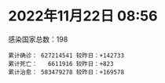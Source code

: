 
# 2022年11月22日 08:56
感染国家总数：198
```
累计确诊： 627214541 较昨日：+142733
累计死亡：   6611916 较昨日：+823
累计治愈： 583479278 较昨日：+169578
```
<div id="main" style="width:100%;height:800px;margin-bottom:10px;"></div>
<div id="second" style="width:100%;height:1000px;margin-bottom:10px;"></div>
<div id="third" style="width:100%;height:1000px;margin-bottom:10px;"></div>
<div id="last" style="width:100%;height:3000px;"></div>

<script>
import * as echarts from "echarts";
export default {
  mounted () {
    this.chart = echarts.init(document.getElementById("main"), "dark")
    this.secondChart = echarts.init(document.getElementById("second"), "dark")
    this.thirdChart = echarts.init(document.getElementById("third"), "dark")
    this.lastChart = echarts.init(document.getElementById("last"), "dark")
    var option = {
      tooltip: { trigger: "axis", axisPointer: { type: "shadow" } },
      legend: {},
      grid: { left: "3%", right: "4%", bottom: "3%", containLabel: true },
      xAxis: { type: "value" },
      yAxis: {
        type: "category", data: ["意大利","英国","韩国","巴西","德国","法国","印度","美国",]
      },
      series: [
        { name: "新增确诊", type: "bar", stack: "total", label: { show: true }, emphasis: { focus: "series" }, data: [0,0,0,1879,0,29335,349,36165,] }, 
        { name: "累计确诊", type: "bar", stack: "total", label: { show: true }, emphasis: { focus: "series" }, data: [24031538,24203873,26581856,35066199,36205405,37378174,44670787,100245266,] }, 
        { name: "新增死亡", type: "bar", stack: "total", label: { show: true }, emphasis: { focus: "series" }, data: [0,0,0,61,0,175,12,207,] }, 
        { name: "累计死亡", type: "bar", stack: "total", label: { show: true }, emphasis: { focus: "series" }, data: [180518,212086,30066,689064,156613,158338,530586,1102875,] }, 
        { name: "累计治愈", type: "bar", stack: "total", label: { show: true }, emphasis: { focus: "series" }, data: [23398125,24692,25687246,34167667,35432400,36684666,44132433,97780387,] },]
    }
    this.chart.setOption(option);
    var secondOption = {
      tooltip: { trigger: "axis", axisPointer: { type: "shadow" } },
      legend: {},
      grid: { left: "3%", right: "4%", bottom: "3%", containLabel: true },
      xAxis: { type: "value" },
      yAxis: {
        type: "category", data: ["墨西哥","伊朗","荷兰","阿根廷","澳大利亚","越南","西班牙","土耳其","俄罗斯","日本",]
      },
      series: [
        { name: "新增确诊", type: "bar", stack: "total", label: { show: true }, emphasis: { focus: "series" }, data: [0,72,0,0,0,370,0,0,4662,42424,] }, 
        { name: "累计确诊", type: "bar", stack: "total", label: { show: true }, emphasis: { focus: "series" }, data: [7118933,7559368,8534144,9723924,10560280,11511822,13573721,16976729,21540891,23814209,] }, 
        { name: "新增死亡", type: "bar", stack: "total", label: { show: true }, emphasis: { focus: "series" }, data: [0,1,0,0,0,0,0,0,55,57,] }, 
        { name: "累计死亡", type: "bar", stack: "total", label: { show: true }, emphasis: { focus: "series" }, data: [330444,144627,22892,130017,15980,43169,115641,101327,391509,48338,] }, 
        { name: "累计治愈", type: "bar", stack: "total", label: { show: true }, emphasis: { focus: "series" }, data: [6390444,7334803,8471813,9587529,10364130,10607014,13357848,16875402,20948088,20621467,] },]
    }
    this.secondChart.setOption(secondOption);
    var thirdOption = {
      tooltip: { trigger: "axis", axisPointer: { type: "shadow" } },
      legend: {},
      grid: { left: "3%", right: "4%", bottom: "3%", containLabel: true },
      xAxis: { type: "value" },
      yAxis: {
        type: "category", data: ["以色列","智利","马来西亚","希腊","乌克兰","奥地利","葡萄牙","哥伦比亚","波兰","印度尼西亚",]
      },
      series: [
        { name: "新增确诊", type: "bar", stack: "total", label: { show: true }, emphasis: { focus: "series" }, data: [1857,3636,2121,0,0,0,0,0,86,4306,] }, 
        { name: "累计确诊", type: "bar", stack: "total", label: { show: true }, emphasis: { focus: "series" }, data: [4707644,4880884,4969420,5306482,5329536,5517893,5537108,6312657,6348928,6612673,] }, 
        { name: "新增死亡", type: "bar", stack: "total", label: { show: true }, emphasis: { focus: "series" }, data: [8,24,14,0,0,0,0,0,0,43,] }, 
        { name: "累计死亡", type: "bar", stack: "total", label: { show: true }, emphasis: { focus: "series" }, data: [11818,62211,36609,34024,110403,21144,25395,141881,118274,159422,] }, 
        { name: "累计治愈", type: "bar", stack: "total", label: { show: true }, emphasis: { focus: "series" }, data: [4686388,4804756,4905670,5232318,5197551,5457225,5489761,6139728,5335940,6393664,] },]
    }
    this.thirdChart.setOption(thirdOption);
    var lastOption = {
      tooltip: { trigger: "axis", axisPointer: { type: "shadow" } },
      legend: {},
      grid: { left: "3%", right: "4%", bottom: "3%", containLabel: true },
      xAxis: { type: "value" },
      yAxis: {
        type: "category", data: ["朝鲜","西撒哈拉","蒙特塞拉特岛","梵蒂冈","红宝石公主号","钻石公主号","圣文森特岛","列支敦士登公国","安圭拉","圣多美和普林西比","特克斯和凯科斯群岛","圣基茨和尼维斯","乍得","塞拉利昂","利比里亚","几内亚比绍","科摩罗","安提瓜和巴布达","尼日尔","厄立特里亚","也门","冈比亚","摩纳哥","中非共和国","吉布提","多米尼克","萨摩亚","赤道几内亚","塔吉克斯坦","南苏丹","尼加拉瓜","格林纳达","直布罗陀","布基纳法索","圣马力诺","东帝汶","刚果（布）","索马里","贝宁","圣卢西亚","马里","海地","莱索托","巴哈马","几内亚","多哥","坦桑尼亚","毛里求斯","阿鲁巴","巴布亚新几内亚","安道尔","加蓬","塞舌尔","布隆迪","叙利亚","不丹","佛得角","毛里塔尼亚","苏丹","马达加斯加","斐济","伯利兹","圭亚那","斯威士兰","新喀里多尼亚","法属波利尼西亚","苏里南","科特迪瓦","马拉维","塞内加尔","刚果（金）","法属圭亚那","安哥拉","巴巴多斯","马耳他","喀麦隆","卢旺达","柬埔寨","波多黎各","牙买加","乌干达","纳米比亚","加纳","特立尼达和多巴哥","马尔代夫","萨尔瓦多","阿富汗","吉尔吉斯斯坦","冰岛","老挝","马提尼克岛","莫桑比克","文莱","乌兹别克斯坦","津巴布韦","尼日利亚","阿尔及利亚","黑山","卢森堡","博茨瓦纳","阿尔巴尼亚","赞比亚","肯尼亚","北马其顿","阿曼","波黑","亚美尼亚","洪都拉斯","卡塔尔","埃塞俄比亚","利比亚","埃及","委内瑞拉","摩尔多瓦","爱沙尼亚","塞浦路斯","巴勒斯坦","缅甸","多米尼加","科威特","斯里兰卡","巴林","巴拉圭","阿塞拜疆","沙特阿拉伯","拉脱维亚","蒙古国","乌拉圭","巴拿马","白俄罗斯","尼泊尔","厄瓜多尔","阿联酋","玻利维亚","古巴","哥斯达黎加","突尼斯","危地马拉","黎巴嫩","斯洛文尼亚","克罗地亚","摩洛哥","立陶宛","保加利亚","芬兰","哈萨克斯坦","挪威","巴基斯坦","爱尔兰","约旦","格鲁吉亚","斯洛伐克","新西兰","孟加拉国","新加坡","匈牙利","塞尔维亚","伊拉克","瑞典","丹麦","罗马尼亚","菲律宾","南非","捷克","秘鲁","瑞士","加拿大","比利时","泰国",]
      },
      series: [
        { name: "新增确诊", type: "bar", stack: "total", label: { show: true }, emphasis: { focus: "series" }, data: [0,0,0,0,0,0,0,0,0,0,0,0,0,0,0,0,0,0,0,0,0,0,41,0,0,0,0,0,0,0,0,0,0,0,0,0,0,0,0,0,0,0,0,0,0,0,0,0,0,0,0,0,0,0,0,0,26,0,0,0,0,0,0,0,0,0,0,0,0,0,0,0,0,0,8,0,0,4,0,0,0,0,0,0,0,0,83,0,0,0,0,0,0,0,0,0,5,12,0,0,1,0,13,0,0,4,0,0,274,13,0,0,39,0,0,0,0,40,0,0,24,0,0,21,89,816,0,0,0,0,4,0,206,20,7,0,0,0,84,286,26,35,28,0,0,38,0,0,0,0,0,38,0,26,1098,0,673,0,0,760,215,978,900,78,4501,0,0,0,3957,] }, 
        { name: "累计确诊", type: "bar", stack: "total", label: { show: true }, emphasis: { focus: "series" }, data: [1,10,11,29,620,712,2298,3026,3904,6275,6431,6552,7637,7758,8014,8848,8941,9106,9931,10189,11945,12580,15236,15289,15690,15760,15946,17182,17786,18339,18491,19613,20184,21631,21798,23323,25375,27254,27922,29550,32755,33837,34490,37453,38153,39323,40311,40922,43494,45819,46824,48972,49380,50639,57386,62460,62828,63419,63595,67054,68307,68988,71541,73770,74682,76827,81228,87870,88073,88842,93837,94729,103131,103545,115703,123993,132643,138032,151732,151931,169663,169946,170996,185094,185549,201785,205229,206483,207003,216468,223877,230543,241044,245246,257893,266283,271028,283512,297757,326344,333257,333685,341043,344531,399027,400340,445513,457508,476171,494327,507070,515645,546839,594441,608269,610023,620816,633045,647205,662359,671546,694955,718071,823975,825176,959835,989320,992035,992623,994037,1000855,1009388,1042779,1110190,1111345,1143597,1146799,1148436,1220127,1247950,1251441,1267350,1273064,1285248,1384654,1395801,1467455,1574914,1677386,1746997,1785138,1855037,1918070,2036393,2154633,2157995,2418306,2462317,2622790,3144021,3294447,4026895,4038121,4168015,4188692,4276830,4377070,4627186,4702330,] }, 
        { name: "新增死亡", type: "bar", stack: "total", label: { show: true }, emphasis: { focus: "series" }, data: [0,0,0,0,0,0,0,0,0,0,0,0,0,0,0,0,0,0,0,0,0,0,0,0,0,0,0,0,0,0,0,0,0,0,0,0,0,0,0,0,0,0,0,0,0,0,0,0,0,0,0,0,0,0,0,0,0,0,0,0,0,0,0,0,0,0,0,0,0,0,0,0,0,0,0,0,0,0,0,0,0,0,0,0,0,0,1,0,0,0,0,0,0,0,0,0,0,0,0,0,0,0,0,0,0,3,0,0,0,0,0,0,0,0,0,0,0,0,0,0,2,0,0,1,1,0,0,0,0,0,0,0,0,0,0,0,0,0,2,0,5,0,4,0,0,0,0,0,0,0,0,1,0,1,0,0,3,0,0,24,0,9,24,4,12,0,0,0,69,] }, 
        { name: "累计死亡", type: "bar", stack: "total", label: { show: true }, emphasis: { focus: "series" }, data: [1,1,1,0,10,13,12,59,12,77,36,46,194,126,294,176,161,146,312,103,2159,372,63,113,189,74,29,183,125,138,225,237,110,387,119,138,386,1361,163,404,742,860,706,833,464,290,845,1032,235,668,156,306,171,38,3163,21,410,997,4981,1411,878,687,1281,1422,314,649,1392,830,2685,1968,1452,411,1917,564,808,1965,1467,3056,2609,3320,3630,4080,1461,4263,311,4230,7832,2991,219,758,1057,2224,225,1637,5606,3155,6881,2789,1133,2790,3593,4017,5684,9567,4260,16193,8709,11043,684,7572,6437,24613,5827,11906,2757,1218,5404,19487,4384,2569,16795,1534,19611,9973,9448,6083,2179,7529,8515,7118,12019,35935,2348,22244,8530,9031,29266,19938,10729,6909,17268,16283,9419,37997,7173,13693,4325,30630,8102,14122,16912,20712,3239,29431,1700,48184,17347,25361,20896,7494,67253,64485,102395,41759,217241,14290,47118,33021,33106,] }, 
        { name: "累计治愈", type: "bar", stack: "total", label: { show: true }, emphasis: { focus: "series" }, data: [0,9,2,29,0,699,2233,2948,3879,6198,6364,6482,4874,4393,7705,8642,8751,8954,8890,10086,9124,12174,15093,14615,15427,15673,1605,16873,17264,18115,4225,19358,16579,21143,21554,23102,24006,13182,27746,29095,31928,32815,25980,36337,37218,39023,183,39160,42438,43982,46457,48491,48626,50418,54216,61564,62232,62410,57891,65379,66351,68291,70175,72255,74085,33500,49626,87025,84993,86833,83590,11254,101155,102435,114274,118616,131112,134943,129614,99392,100431,165826,169511,180644,163687,179410,182228,196406,75685,7660,0,228216,222140,241486,251904,259640,182530,280499,288991,322955,328069,329652,334531,334335,384669,378181,434599,132498,474419,472219,500594,442182,540186,504142,524990,597900,614962,607412,642571,659512,654625,691793,698317,813753,812454,948889,983266,983697,982514,985592,988430,973109,1021899,1076601,1102742,860711,983630,1126436,1087587,1231074,1232844,1250292,1259233,1239637,1344981,1380356,1461198,1538689,1663511,1731007,1637293,1832862,1891853,1984952,2078748,2091278,2389490,2436308,2588927,3132102,3221931,3944231,3912506,4124228,3944540,4185111,4273926,4570631,4649509,] },]
    }
    this.lastChart.setOption(lastOption);

    window.onresize = () => {
      this.chart.resize()
      this.secondChart.resize()
      this.thirdChart.resize()
      this.lastChart.resize()
    }
  }
};
</script>

|国家|新增确诊|累计确诊|新增死亡|累计死亡|累计治愈|
|:--:|---:|---:|---:|---:|---:|
|美国|36165|100245266|207|1102875|97780387|
|印度|349|44670787|12|530586|44132433|
|法国|29335|37378174|175|158338|36684666|
|德国|0|36205405|0|156613|35432400|
|巴西|1879|35066199|61|689064|34167667|
|韩国|0|26581856|0|30066|25687246|
|英国|0|24203873|0|212086|24692|
|意大利|0|24031538|0|180518|23398125|
|日本|42424|23814209|57|48338|20621467|
|俄罗斯|4662|21540891|55|391509|20948088|
|土耳其|0|16976729|0|101327|16875402|
|西班牙|0|13573721|0|115641|13357848|
|越南|370|11511822|0|43169|10607014|
|澳大利亚|0|10560280|0|15980|10364130|
|阿根廷|0|9723924|0|130017|9587529|
|荷兰|0|8534144|0|22892|8471813|
|伊朗|72|7559368|1|144627|7334803|
|墨西哥|0|7118933|0|330444|6390444|
|印度尼西亚|4306|6612673|43|159422|6393664|
|波兰|86|6348928|0|118274|5335940|
|哥伦比亚|0|6312657|0|141881|6139728|
|葡萄牙|0|5537108|0|25395|5489761|
|奥地利|0|5517893|0|21144|5457225|
|乌克兰|0|5329536|0|110403|5197551|
|希腊|0|5306482|0|34024|5232318|
|马来西亚|2121|4969420|14|36609|4905670|
|智利|3636|4880884|24|62211|4804756|
|以色列|1857|4707644|8|11818|4686388|
|泰国|3957|4702330|69|33106|4649509|
|比利时|0|4627186|0|33021|4570631|
|加拿大|0|4377070|0|47118|4273926|
|瑞士|0|4276830|0|14290|4185111|
|秘鲁|4501|4188692|12|217241|3944540|
|捷克|78|4168015|4|41759|4124228|
|南非|900|4038121|24|102395|3912506|
|菲律宾|978|4026895|9|64485|3944231|
|罗马尼亚|215|3294447|0|67253|3221931|
|丹麦|760|3144021|24|7494|3132102|
|瑞典|0|2622790|0|20896|2588927|
|伊拉克|0|2462317|0|25361|2436308|
|塞尔维亚|673|2418306|3|17347|2389490|
|匈牙利|0|2157995|0|48184|2091278|
|新加坡|1098|2154633|0|1700|2078748|
|孟加拉国|26|2036393|1|29431|1984952|
|新西兰|0|1918070|0|3239|1891853|
|斯洛伐克|38|1855037|1|20712|1832862|
|格鲁吉亚|0|1785138|0|16912|1637293|
|约旦|0|1746997|0|14122|1731007|
|爱尔兰|0|1677386|0|8102|1663511|
|巴基斯坦|0|1574914|0|30630|1538689|
|挪威|0|1467455|0|4325|1461198|
|哈萨克斯坦|38|1395801|0|13693|1380356|
|芬兰|0|1384654|0|7173|1344981|
|保加利亚|0|1285248|0|37997|1239637|
|立陶宛|28|1273064|4|9419|1259233|
|摩洛哥|35|1267350|0|16283|1250292|
|克罗地亚|26|1251441|5|17268|1232844|
|斯洛文尼亚|286|1247950|0|6909|1231074|
|黎巴嫩|84|1220127|2|10729|1087587|
|危地马拉|0|1148436|0|19938|1126436|
|突尼斯|0|1146799|0|29266|983630|
|哥斯达黎加|0|1143597|0|9031|860711|
|古巴|7|1111345|0|8530|1102742|
|玻利维亚|20|1110190|0|22244|1076601|
|阿联酋|206|1042779|0|2348|1021899|
|厄瓜多尔|0|1009388|0|35935|973109|
|尼泊尔|4|1000855|0|12019|988430|
|白俄罗斯|0|994037|0|7118|985592|
|巴拿马|0|992623|0|8515|982514|
|乌拉圭|0|992035|0|7529|983697|
|蒙古国|0|989320|0|2179|983266|
|拉脱维亚|816|959835|0|6083|948889|
|沙特阿拉伯|89|825176|1|9448|812454|
|阿塞拜疆|21|823975|1|9973|813753|
|巴拉圭|0|718071|0|19611|698317|
|巴林|0|694955|0|1534|691793|
|斯里兰卡|24|671546|2|16795|654625|
|科威特|0|662359|0|2569|659512|
|多米尼加|0|647205|0|4384|642571|
|缅甸|40|633045|0|19487|607412|
|巴勒斯坦|0|620816|0|5404|614962|
|塞浦路斯|0|610023|0|1218|597900|
|爱沙尼亚|0|608269|0|2757|524990|
|摩尔多瓦|0|594441|0|11906|504142|
|委内瑞拉|39|546839|0|5827|540186|
|埃及|0|515645|0|24613|442182|
|利比亚|0|507070|0|6437|500594|
|埃塞俄比亚|13|494327|0|7572|472219|
|卡塔尔|274|476171|0|684|474419|
|洪都拉斯|0|457508|0|11043|132498|
|亚美尼亚|0|445513|0|8709|434599|
|波黑|4|400340|3|16193|378181|
|阿曼|0|399027|0|4260|384669|
|北马其顿|0|344531|0|9567|334335|
|肯尼亚|13|341043|0|5684|334531|
|赞比亚|0|333685|0|4017|329652|
|阿尔巴尼亚|1|333257|0|3593|328069|
|博茨瓦纳|0|326344|0|2790|322955|
|卢森堡|0|297757|0|1133|288991|
|黑山|12|283512|0|2789|280499|
|阿尔及利亚|5|271028|0|6881|182530|
|尼日利亚|0|266283|0|3155|259640|
|津巴布韦|0|257893|0|5606|251904|
|乌兹别克斯坦|0|245246|0|1637|241486|
|文莱|0|241044|0|225|222140|
|莫桑比克|0|230543|0|2224|228216|
|马提尼克岛|0|223877|0|1057|0|
|老挝|0|216468|0|758|7660|
|冰岛|0|207003|0|219|75685|
|吉尔吉斯斯坦|0|206483|0|2991|196406|
|阿富汗|83|205229|1|7832|182228|
|萨尔瓦多|0|201785|0|4230|179410|
|马尔代夫|0|185549|0|311|163687|
|特立尼达和多巴哥|0|185094|0|4263|180644|
|加纳|0|170996|0|1461|169511|
|纳米比亚|0|169946|0|4080|165826|
|乌干达|0|169663|0|3630|100431|
|牙买加|0|151931|0|3320|99392|
|波多黎各|0|151732|0|2609|129614|
|柬埔寨|4|138032|0|3056|134943|
|卢旺达|0|132643|0|1467|131112|
|喀麦隆|0|123993|0|1965|118616|
|马耳他|8|115703|0|808|114274|
|巴巴多斯|0|103545|0|564|102435|
|安哥拉|0|103131|0|1917|101155|
|法属圭亚那|0|94729|0|411|11254|
|刚果（金）|0|93837|0|1452|83590|
|塞内加尔|0|88842|0|1968|86833|
|马拉维|0|88073|0|2685|84993|
|科特迪瓦|0|87870|0|830|87025|
|苏里南|0|81228|0|1392|49626|
|法属波利尼西亚|0|76827|0|649|33500|
|新喀里多尼亚|0|74682|0|314|74085|
|斯威士兰|0|73770|0|1422|72255|
|圭亚那|0|71541|0|1281|70175|
|伯利兹|0|68988|0|687|68291|
|斐济|0|68307|0|878|66351|
|马达加斯加|0|67054|0|1411|65379|
|苏丹|0|63595|0|4981|57891|
|毛里塔尼亚|0|63419|0|997|62410|
|佛得角|26|62828|0|410|62232|
|不丹|0|62460|0|21|61564|
|叙利亚|0|57386|0|3163|54216|
|布隆迪|0|50639|0|38|50418|
|塞舌尔|0|49380|0|171|48626|
|加蓬|0|48972|0|306|48491|
|安道尔|0|46824|0|156|46457|
|巴布亚新几内亚|0|45819|0|668|43982|
|阿鲁巴|0|43494|0|235|42438|
|毛里求斯|0|40922|0|1032|39160|
|坦桑尼亚|0|40311|0|845|183|
|多哥|0|39323|0|290|39023|
|几内亚|0|38153|0|464|37218|
|巴哈马|0|37453|0|833|36337|
|莱索托|0|34490|0|706|25980|
|海地|0|33837|0|860|32815|
|马里|0|32755|0|742|31928|
|圣卢西亚|0|29550|0|404|29095|
|贝宁|0|27922|0|163|27746|
|索马里|0|27254|0|1361|13182|
|刚果（布）|0|25375|0|386|24006|
|东帝汶|0|23323|0|138|23102|
|圣马力诺|0|21798|0|119|21554|
|布基纳法索|0|21631|0|387|21143|
|直布罗陀|0|20184|0|110|16579|
|格林纳达|0|19613|0|237|19358|
|尼加拉瓜|0|18491|0|225|4225|
|南苏丹|0|18339|0|138|18115|
|塔吉克斯坦|0|17786|0|125|17264|
|赤道几内亚|0|17182|0|183|16873|
|萨摩亚|0|15946|0|29|1605|
|多米尼克|0|15760|0|74|15673|
|吉布提|0|15690|0|189|15427|
|中非共和国|0|15289|0|113|14615|
|摩纳哥|41|15236|0|63|15093|
|冈比亚|0|12580|0|372|12174|
|也门|0|11945|0|2159|9124|
|厄立特里亚|0|10189|0|103|10086|
|尼日尔|0|9931|0|312|8890|
|安提瓜和巴布达|0|9106|0|146|8954|
|科摩罗|0|8941|0|161|8751|
|几内亚比绍|0|8848|0|176|8642|
|利比里亚|0|8014|0|294|7705|
|塞拉利昂|0|7758|0|126|4393|
|乍得|0|7637|0|194|4874|
|圣基茨和尼维斯|0|6552|0|46|6482|
|特克斯和凯科斯群岛|0|6431|0|36|6364|
|圣多美和普林西比|0|6275|0|77|6198|
|安圭拉|0|3904|0|12|3879|
|列支敦士登公国|0|3026|0|59|2948|
|圣文森特岛|0|2298|0|12|2233|
|钻石公主号|0|712|0|13|699|
|红宝石公主号|0|620|0|10|0|
|梵蒂冈|0|29|0|0|29|
|蒙特塞拉特岛|0|11|0|1|2|
|西撒哈拉|0|10|0|1|9|
|朝鲜|0|1|0|1|0|

